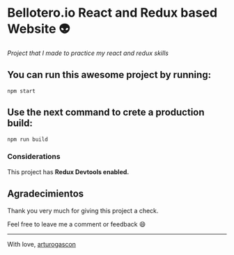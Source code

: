 # Bellotero.io React and Redux based Website :alien:

_Project that I made to practice my react and redux skills_

## You can run this awesome project by running:

```
npm start
```

## Use the next command to crete a production build:

```
npm run build
```

### Considerations

This project has **Redux Devtools enabled.**


## Agradecimientos

Thank you very much for giving this project a check.

Feel free to leave me a comment or feedback :smile:


---
With love, [arturogascon](https://github.com/arturogascon)